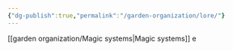 ```yaml
---
{"dg-publish":true,"permalink":"/garden-organization/lore/"}
---
```



[[garden organization/Magic systems\|Magic systems]] e